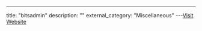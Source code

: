 ---
title: "bitsadmin"
description: ""
external_category: "Miscellaneous"
---[Visit Website](https://github.com/bitsadmin)

